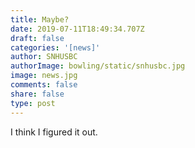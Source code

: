 ```yaml
---
title: Maybe?
date: 2019-07-11T18:49:34.707Z
draft: false
categories: '[news]'
author: SNHUSBC
authorImage: bowling/static/snhusbc.jpg
image: news.jpg
comments: false
share: false
type: post
---
```

I think I figured it out.
